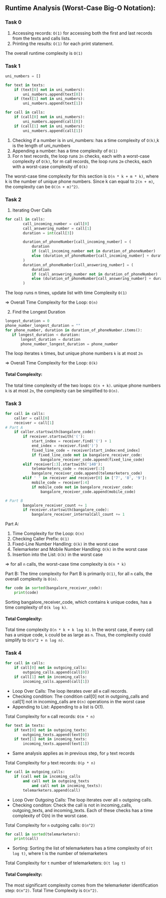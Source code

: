 ## Runtime Analysis (Worst-Case Big-O Notation):
### Task 0
1. Accessing records: `O(1)` for accessing both the first and last records from the texts and calls lists.
2. Printing the results: `O(1)` for each print statement.

The overall runtime complexity is `O(1)`
### Task 1
``` Python
uni_numbers = []

for text in texts:
    if (text[0] not in uni_numbers):
        uni_numbers.append(text[0])
    if (text[1] not in uni_numbers):
        uni_numbers.append(text[1])

for call in calls:
    if (call[0] not in uni_numbers):
        uni_numbers.append(call[0])
    if (call[1] not in uni_numbers):
        uni_numbers.append(call[1])
```
1. Checking if a number is in uni_numbers: has a time complexity of `O(k)`,k is the length of uni_numbers
2. Appending a number: has a time complexity of `O(1)`
3. For n text records, the loop runs `2n` checks, each with a worst-case complexity of `O(k)`, for m call records, the loop runs `2m` checks, each with a worst-case complexity of `O(k)`

The worst-case time complexity for this section is `O(n * k + m * k)`, where k is the number of unique phone numbers. Since k can equal to `2(n + m)`, the complexity can be `O((n + m)^2)`.

### Task 2
1. Iterating Over Calls
``` Python
for call in calls:
        call_incoming_number = call[0]
        call_answering_number = call[1]
        duration = int(call[3])

        duration_of_phoneNumber[call_incoming_number] = (
            duration
            if (call_incoming_number not in duration_of_phoneNumber)
            else (duration_of_phoneNumber[call_incoming_number] + duration)
        )
        duration_of_phoneNumber[call_answering_number] = (
            duration
            if (call_answering_number not in duration_of_phoneNumber)
            else (duration_of_phoneNumber[call_answering_number] + duration)
        )
```
 The loop runs n times, update list with time Complexity `O(1)` 
 
 => Overall Time Complexity for the Loop: `O(n)`
 
 2. Find the Longest Duration
 ```Python 
longest_duration = 0
phone_number_longest_duration = ""
for phone_number, duration in duration_of_phoneNumber.items():
    if longest_duration < duration:
        longest_duration = duration
        phone_number_longest_duration = phone_number
 ```
 The loop iterates `k` times, but unique phone numbers `k` is at most `2n`
 
 => Overall Time Complexity for the Loop: `O(k)`

#### Total Complexity:
The total time complexity of the two loops: `O(n + k)`.
unique phone numbers `k` is at most `2n`, the complexity can be simplified to `O(n)`.

### Task 3
```Python
for call in calls:
    caller = call[0]
    receiver = call[1]
# Part A
    if caller.startswith(bangalore_code):
        if receiver.startswith('('):
            start_index = receiver.find('(') + 1
            end_index = receiver.find(')')
            fixed_line_code = receiver[start_index:end_index]
            if fixed_line_code not in bangalore_receiver_code:
                bangalore_receiver_code.append(fixed_line_code)
        elif receiver[:3].startswith('140'):
            telemarketers_code = receiver[:3]
            bangalore_receiver_code.append(telemarketers_code)
        elif ' ' in receiver and receiver[0] in ['7', '8', '9']:
            mobile_code = receiver[:4]
            if mobile_code not in bangalore_receiver_code:
                bangalore_receiver_code.append(mobile_code)

# Part B
        bangalore_receiver_count += 1
        if receiver.startswith(bangalore_code):
            bangalore_receiver_internalCall_count += 1

```
Part A:
1. Time Complexity for the Loop: `O(n)`
2. Checking Caller Prefix: `O(1)`
3. Fixed-Line Number Handling: `O(k)`  in the worst case
4. Telemarketer and Mobile Number Handling: `O(k)`  in the worst case
5. Insertion into the List: `O(k)`  in the worst case

=> for all `n` calls, the worst-case time complexity is `O(n * k)`

 Part B: The time complexity for Part B is primarily `O(1)`, for all `n` calls, the overall complexity is `O(n)`.

``` Python
for code in sorted(bangalore_receiver_code):
    print(code)
```

Sorting bangalore_receiver_code, which contains k unique codes, has a time complexity of `O(k log k)`.
#### Total Complexity:
Total time complexity `O(n * k + k log k)`.
In the worst case, if every call has a unique code, `k` could be as large as `n`. Thus, the complexity could simplify to `O(n^2 + n log n)`.

### Task 4
``` Python 
for call in calls:
    if call[0] not in outgoing_calls:
        outgoing_calls.append(call[0])
    if call[1] not in incoming_calls:
        incoming_calls.append(call[1])
```
- Loop Over Calls: The loop iterates over all `m` call records.
- Checking condition: The condition call[0] not in outgoing_calls and call[1] not in incoming_calls are `O(n)` operations in the worst case
- Appending to List: Appending to a list is O(1).

Total Complexity for `m` call records: `O(m * n)`
``` Python 
for text in texts:
    if text[0] not in outgoing_texts:
        outgoing_texts.append(text[0])
    if text[1] not in incoming_texts:
        incoming_texts.append(text[1])
```
- Same analysis applies as in previous step, for `p` text records

Total Complexity for `p` text records: `O(p * n)`
```Python
for call in outgoing_calls:
    if (call not in incoming_calls
        and call not in outgoing_texts
            and call not in incoming_texts):
        telemarketers.append(call)
```
- Loop Over Outgoing Calls: The loop iterates over all `n` outgoing calls.
- Checking conditon: Check the call is not in incoming_calls, outgoing_texts, and incoming_texts. Each of these checks has a time complexity of O(n) in the worst case.

Total Complexity for `n` outgoing calls: `O(n^2)`
``` Python 
for call in sorted(telemarketers):
    print(call)
```
- Sorting: Sorting the list of telemarketers has a time complexity of `O(t log t)`, where t is the number of telemarketers

Total Complexity for `t` number of telemarketers: `O(t log t)`

#### Total Complexity: 
The most significant complexity comes from the telemarketer identification step: `O(n^2)`. Total Time Complexity is `O(n^2)`.